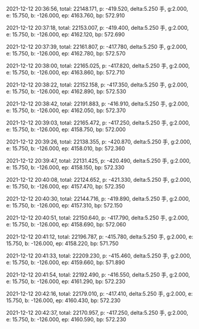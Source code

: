 2021-12-12 20:36:56, total: 22148.171, p: -419.520, delta:5.250 手, g:2.000, e: 15.750, b: -126.000, ep: 4163.760, bp: 572.910

2021-12-12 20:37:18, total: 22153.007, p: -419.400, delta:5.250 手, g:2.000, e: 15.750, b: -126.000, ep: 4162.120, bp: 572.690

2021-12-12 20:37:39, total: 22161.807, p: -417.780, delta:5.250 手, g:2.000, e: 15.750, b: -126.000, ep: 4162.780, bp: 572.570

2021-12-12 20:38:00, total: 22165.025, p: -417.820, delta:5.250 手, g:2.000, e: 15.750, b: -126.000, ep: 4163.860, bp: 572.710

2021-12-12 20:38:22, total: 22152.158, p: -417.350, delta:5.250 手, g:2.000, e: 15.750, b: -126.000, ep: 4162.890, bp: 572.530

2021-12-12 20:38:42, total: 22191.883, p: -416.910, delta:5.250 手, g:2.000, e: 15.750, b: -126.000, ep: 4162.050, bp: 572.370

2021-12-12 20:39:03, total: 22165.472, p: -417.250, delta:5.250 手, g:2.000, e: 15.750, b: -126.000, ep: 4158.750, bp: 572.000

2021-12-12 20:39:26, total: 22138.355, p: -420.870, delta:5.250 手, g:2.000, e: 15.750, b: -126.000, ep: 4158.010, bp: 572.360

2021-12-12 20:39:47, total: 22131.425, p: -420.490, delta:5.250 手, g:2.000, e: 15.750, b: -126.000, ep: 4158.150, bp: 572.330

2021-12-12 20:40:08, total: 22124.652, p: -421.330, delta:5.250 手, g:2.000, e: 15.750, b: -126.000, ep: 4157.470, bp: 572.350

2021-12-12 20:40:30, total: 22144.716, p: -419.890, delta:5.250 手, g:2.000, e: 15.750, b: -126.000, ep: 4157.310, bp: 572.150

2021-12-12 20:40:51, total: 22150.640, p: -417.790, delta:5.250 手, g:2.000, e: 15.750, b: -126.000, ep: 4158.690, bp: 572.060

2021-12-12 20:41:12, total: 22196.787, p: -415.780, delta:5.250 手, g:2.000, e: 15.750, b: -126.000, ep: 4158.220, bp: 571.750

2021-12-12 20:41:33, total: 22209.230, p: -415.460, delta:5.250 手, g:2.000, e: 15.750, b: -126.000, ep: 4159.660, bp: 571.890

2021-12-12 20:41:54, total: 22192.490, p: -416.550, delta:5.250 手, g:2.000, e: 15.750, b: -126.000, ep: 4161.290, bp: 572.230

2021-12-12 20:42:16, total: 22179.010, p: -417.410, delta:5.250 手, g:2.000, e: 15.750, b: -126.000, ep: 4160.430, bp: 572.230

2021-12-12 20:42:37, total: 22170.957, p: -417.250, delta:5.250 手, g:2.000, e: 15.750, b: -126.000, ep: 4160.590, bp: 572.230